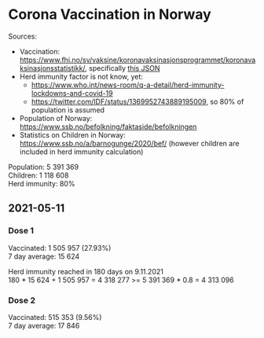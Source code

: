 # Corona Vaccination in Norway

Sources:

- Vaccination: <https://www.fhi.no/sv/vaksine/koronavaksinasjonsprogrammet/koronavaksinasjonsstatistikk/>, specifically [this JSON](https://www.fhi.no/api/chartdata/api/99119)
- Herd immunity factor is not know, yet:
  - <https://www.who.int/news-room/q-a-detail/herd-immunity-lockdowns-and-covid-19>
  - <https://twitter.com/IDF/status/1369952743889195009>, so 80% of population is assumed
- Population of Norway: <https://www.ssb.no/befolkning/faktaside/befolkningen>
- Statistics on Children in Norway: https://www.ssb.no/a/barnogunge/2020/bef/ (however children are included in herd immunity calculation)

Population: 5 391 369  
Children: 1 118 608  
Herd immunity: 80%  

## 2021-05-11

### Dose 1

Vaccinated: 1 505 957 (27.93%)  
7 day average: 15 624

Herd immunity reached in 180 days on 9.11.2021  
180 * 15 624 + 1 505 957 = 4 318 277 >= 5 391 369 * 0.8 = 4 313 096

### Dose 2

Vaccinated: 515 353 (9.56%)  
7 day average: 17 846

